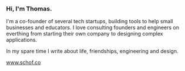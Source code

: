 ### Hi, I'm Thomas.

I'm a co-founder of several tech startups, building tools to help small businesses and educators. I love consulting founders and engineers on everthing from starting their own company to designing complex applications.

In my spare time I write about life, friendships, engineering and design.

www.schof.co
